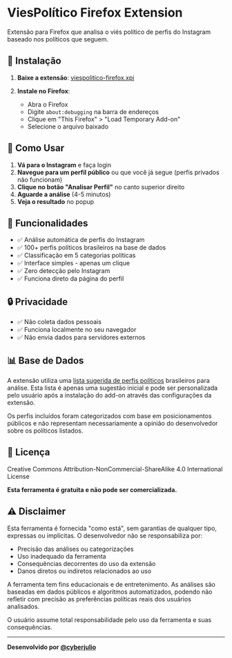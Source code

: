 # ViesPolítico Firefox Extension

Extensão para Firefox que analisa o viés político de perfis do Instagram baseado nos políticos que seguem.

## 🚀 Instalação

1. **Baixe a extensão**: [viespolitico-firefox.xpi](https://github.com/cyberjulio/viespolitico-ffox/releases/latest/download/viespolitico-firefox.xpi)

2. **Instale no Firefox**:
   - Abra o Firefox
   - Digite `about:debugging` na barra de endereços
   - Clique em "This Firefox" > "Load Temporary Add-on"
   - Selecione o arquivo baixado

## 📱 Como Usar

1. **Vá para o Instagram** e faça login
2. **Navegue para um perfil público** ou que você já segue (perfis privados não funcionam)
3. **Clique no botão "Analisar Perfil"** no canto superior direito
4. **Aguarde a análise** (4-5 minutos)
5. **Veja o resultado** no popup

## 🔧 Funcionalidades

- ✅ Análise automática de perfis do Instagram
- ✅ 100+ perfis políticos brasileiros na base de dados
- ✅ Classificação em 5 categorias políticas
- ✅ Interface simples - apenas um clique
- ✅ Zero detecção pelo Instagram
- ✅ Funciona direto da página do perfil

## 🔒 Privacidade

- ✅ Não coleta dados pessoais
- ✅ Funciona localmente no seu navegador
- ✅ Não envia dados para servidores externos

## 📊 Base de Dados

A extensão utiliza uma [lista sugerida de perfis políticos](src/extension/seed_profiles.json) brasileiros para análise. Esta lista é apenas uma sugestão inicial e pode ser personalizada pelo usuário após a instalação do add-on através das configurações da extensão.

Os perfis incluídos foram categorizados com base em posicionamentos públicos e não representam necessariamente a opinião do desenvolvedor sobre os políticos listados.

## 📄 Licença

Creative Commons Attribution-NonCommercial-ShareAlike 4.0 International License

**Esta ferramenta é gratuita e não pode ser comercializada.**

## ⚠️ Disclaimer

Esta ferramenta é fornecida "como está", sem garantias de qualquer tipo, expressas ou implícitas. O desenvolvedor não se responsabiliza por:

- Precisão das análises ou categorizações
- Uso inadequado da ferramenta
- Consequências decorrentes do uso da extensão
- Danos diretos ou indiretos relacionados ao uso

A ferramenta tem fins educacionais e de entretenimento. As análises são baseadas em dados públicos e algoritmos automatizados, podendo não refletir com precisão as preferências políticas reais dos usuários analisados.

O usuário assume total responsabilidade pelo uso da ferramenta e suas consequências.

---

**Desenvolvido por [@cyberjulio](https://instagram.com/cyberjulio)**
